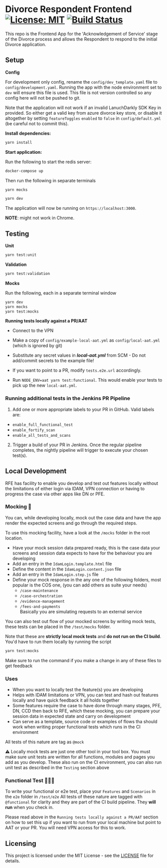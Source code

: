 # Divorce Respondent Frontend [![License: MIT](https://img.shields.io/github/license/hmcts/div-respondent-frontend)](https://opensource.org/licenses/MIT) [![Build Status](https://img.shields.io/github/checks-status/hmcts/div-respondent-frontend/master)](https://github.com/hmcts/div-respondent-frontend)

This repo is the Frontend App for the 'Acknowledgement of Service' stage of the Divorce process and allows the Respondent to respond to the initial Divorce application.

## Setup

**Config**

For development only config, rename the `config/dev_template.yaml` file to `config/development.yaml`. Running the app with the node environment set to `dev` will ensure this file is used.
This file is not version controlled so any config here will not be pushed to git.

Note that the application will not work if an invalid LanuchDarkly SDK Key in provided. So either get a valid key from azure divorce key store,
or disable it altogether by setting `featureToggles` `enabled` to `false` in `config/default.yml` (be careful not to commit this).

**Install dependencies:**

```sh
yarn install
```

**Start application:**


Run the following to start the redis server:

```sh
docker-compose up
```

Then run the following in separate terminals

```sh
yarn mocks
```

```sh
yarn dev
```

The application will now be running on ```https://localhost:3000```.

**NOTE**: might not work in Chrome.

## Testing

**Unit**

```sh
yarn test:unit
```

**Validation**

```sh
yarn test:validation
```

**Mocks**

Run the following, each in a separate terminal window
```sh
yarn dev
yarn mocks
yarn test:mocks
```

**Running tests locally against a PR/AAT**

* Connect to the VPN

* Make a copy of `config/example-local-aat.yml` as `config/local-aat.yml` (which is ignored by git)

* Substitute any secret values in ***local-aat.yml*** from SCM - Do not add/commit secrets to the example file!

* If you want to point to a PR, modify `tests.e2e.url` accordingly.

* Run ```NODE_ENV=aat yarn test:functional```. This would enable your tests to pick up the new `local-aat.yml`.

### Running additional tests in the Jenkins PR Pipeline

1. Add one or more appropriate labels to your PR in GitHub. Valid labels are:

- ```enable_full_functional_test```
- ```enable_fortify_scan```
- ```enable_all_tests_and_scans```

2. Trigger a build of your PR in Jenkins. Once the regular pipeline completes, the nightly pipeline will trigger to execute your chosen test(s).

## Local Development
RFE has facility to enable you develop and test out features locally without the limitations of either login via IDAM,
VPN connection or having to progress the case via other apps like DN or PFE.

### Mocking 🤡
You can, while developing locally, mock out the case data and have the app render the expected screens
and go through the required steps.

To use this mocking facility, have a look at the `/mocks` folder in the root location.

* Have your mock session data prepared ready, this is the case data your screens and session data expects to have for the
  behaviour you are developing
* Add an entry in the `IdamLogin.template.html` file
* Define the content in the `IdamLogin.content.json` file
* Add an entry in the `IdamLogin.step.js` file
* Define your mock response in the any one of the following folders, most popular is the COS one, (you can add others as suite your needs)
  * `/case-maintenance`
  * `/case-orchestration`
  * `/evidence-management`
  * `/fees-and-payments`<br>Basically you are simulating requests to an external service<br/>

You can also test out flow of your mocked screens by writing mock tests, these tests
can be placed in the `/test/mocks` folder.

Note that these are **strictly local mock tests** and **do not run on the CI build**.
You'd have to run them locally by running the script

```cmd
yarn test:mocks
```
Make sure to run the command if you make a change in any of these files to get feedback


### Uses
* When you want to locally test the feature(s) you are developing
* Helps with IDAM limitations or VPN, you can test and hash out features locally and have quick feedback it all holds together
* Some features require the case to have done through many stages, PFE, DN, CCD then back to RFE, which these mocking, you can prepare your session data in expected state and carry on development
* Can serve as a template, source code or examples of flows tha should work when writing proper functional tests which runs in the CI environment

All tests of this nature are tag as `@mock`

⚠️ Locally mock tests are just one other tool in your tool box. You must make sure unit tests are written for all
functions, modules and pages you add as you develop. These also run on the CI environment, you can also run unit test as described in the `Testing` section above

### Functional Test 🧗🏽‍♀️
To write your functional or e2e test, place your `Features` and `Scenarios` in the `e2e` folder in `/test/e2e`
All tests of these nature are tagged with `@functional` for clarity and they are part of the CI build pipeline.
They **will run** when you check in.

Please read above in the `Running tests locally against a PR/AAT` section on how to set this up
if you want to run from your local machine but point to AAT or your PR. You will need VPN access for this to work.

## Licensing
This project is licensed under the MIT License - see the [LICENSE](LICENSE) file for details. 
